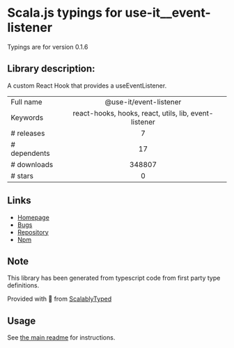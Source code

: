 
# Scala.js typings for use-it__event-listener

Typings are for version 0.1.6

## Library description:
A custom React Hook that provides a useEventListener.

|                    |                 |
| ------------------ | :-------------: |
| Full name          | @use-it/event-listener |
| Keywords           | react-hooks, hooks, react, utils, lib, event-listener |
| # releases         | 7 |
| # dependents       | 17 |
| # downloads        | 348807 |
| # stars            | 0 |

## Links
- [Homepage](https://github.com/donavon/use-event-listener#readme)
- [Bugs](https://github.com/donavon/use-event-listener/issues)
- [Repository](https://github.com/donavon/use-event-listener)
- [Npm](https://www.npmjs.com/package/%40use-it%2Fevent-listener)
    


## Note
This library has been generated from typescript code from first party type definitions.

Provided with :purple_heart: from [ScalablyTyped](https://github.com/oyvindberg/ScalablyTyped)

## Usage
See [the main readme](../../readme.md) for instructions.


